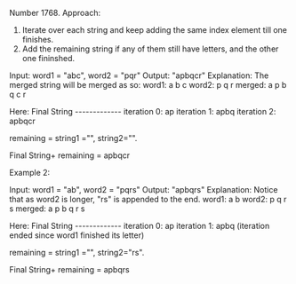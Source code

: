 Number 1768. 
Approach: 
1. Iterate over each string and keep adding the same index element till one finishes.
2. Add the remaining string if any of them still have letters, and the other one fininshed.



Input: word1 = "abc", word2 = "pqr"
Output: "apbqcr"
Explanation: The merged string will be merged as so:
word1:  a   b   c
word2:    p   q   r
merged: a p b q c r


Here: 
            Final String
            -------------
iteration 0: ap
iteration 1: apbq
iteration 2: apbqcr

remaining = string1 ="", string2="".

Final String+ remaining = apbqcr

Example 2:

Input: word1 = "ab", word2 = "pqrs"
Output: "apbqrs"
Explanation: Notice that as word2 is longer, "rs" is appended to the end.
word1:  a   b 
word2:    p   q   r   s
merged: a p b q   r   s


Here: 
            Final String
            -------------
iteration 0: ap
iteration 1: apbq (iteration ended since word1 finished its letter)

remaining = string1 ="", string2="rs".

Final String+ remaining = apbqrs
